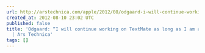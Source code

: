 ```yaml
---
url: http://arstechnica.com/apple/2012/08/odgaard-i-will-continue-working-on-textmate-as-long-as-i-am-a-mac-user/
created_at: 2012-08-10 23:02 UTC
published: false
title: 'Odgaard: “I will continue working on TextMate as long as I am a Mac user”
  | Ars Technica'
tags: []
---
```



